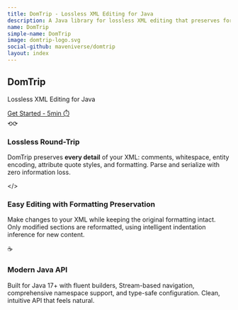 ```yaml
---
title: DomTrip - Lossless XML Editing for Java
description: A Java library for lossless XML editing that preserves formatting, whitespace, and structure.
name: DomTrip
simple-name: DomTrip
image: domtrip-logo.svg
social-github: maveniverse/domtrip
layout: index
---
```


<link rel="stylesheet" href="/domtrip/css/docusaurus-style.css">
<link rel="stylesheet" href="https://cdnjs.cloudflare.com/ajax/libs/prism/1.29.0/themes/prism-tomorrow.min.css">

<!-- Hero Section -->
<section class="hero">
    <div class="hero-container">
        <h1 class="hero-title">DomTrip</h1>
        <p class="hero-subtitle">Lossless XML Editing for Java</p>
        <a href="/domtrip/docs/getting-started/quick-start/" class="hero-cta">Get Started - 5min ⏱️</a>
    </div>
</section>

<!-- Features Section -->
<section class="features">
    <div class="features-container">
        <div class="features-grid">
            <div class="feature-card">
                <div class="feature-icon">⟲⟳</div>
                <h3 class="feature-title">Lossless Round-Trip</h3>
                <p class="feature-description">
                    DomTrip preserves <strong>every detail</strong> of your XML: comments, whitespace,
                    entity encoding, attribute quote styles, and formatting. Parse and serialize with
                    zero information loss.
                </p>
            </div>

   <div class="feature-card">
       <div class="feature-icon">&lt;/&gt;</div>
       <h3 class="feature-title">Easy Editing with Formatting Preservation</h3>
       <p class="feature-description">
           Make changes to your XML while keeping the original formatting intact. Only modified
           sections are reformatted, using intelligent indentation inference for new content.
       </p>
   </div>

   <div class="feature-card">
       <div class="feature-icon">☕</div>
       <h3 class="feature-title">Modern Java API</h3>
       <p class="feature-description">
           Built for Java 17+ with fluent builders, Stream-based navigation, comprehensive
           namespace support, and type-safe configuration. Clean, intuitive API that feels natural.
       </p>
   </div>
</div>
</div>
</section>